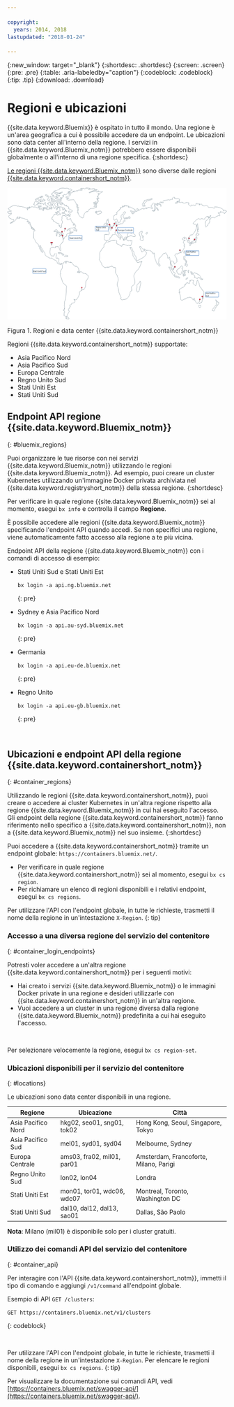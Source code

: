 ```yaml
---

copyright:
  years: 2014, 2018
lastupdated: "2018-01-24"

---
```


{:new_window: target="_blank"}
{:shortdesc: .shortdesc}
{:screen: .screen}
{:pre: .pre}
{:table: .aria-labeledby="caption"}
{:codeblock: .codeblock}
{:tip: .tip}
{:download: .download}

# Regioni e ubicazioni
{{site.data.keyword.Bluemix}} è ospitato in tutto il mondo. Una regione è un'area geografica a cui è possibile accedere da un endpoint. Le ubicazioni sono data center all'interno della regione. I servizi in {{site.data.keyword.Bluemix_notm}} potrebbero essere disponibili globalmente o all'interno di una regione specifica.
{:shortdesc}

[Le regioni {{site.data.keyword.Bluemix_notm}}](#bluemix_regions) sono diverse dalle regioni [{{site.data.keyword.containershort_notm}}](#container_regions).

![{{site.data.keyword.containershort_notm}} - Regioni e data center](images/regions.png)

Figura 1. Regioni e data center {{site.data.keyword.containershort_notm}} 

Regioni {{site.data.keyword.containershort_notm}} supportate:
  * Asia Pacifico Nord
  * Asia Pacifico Sud
  * Europa Centrale
  * Regno Unito Sud
  * Stati Uniti Est
  * Stati Uniti Sud




## Endpoint API regione {{site.data.keyword.Bluemix_notm}}
{: #bluemix_regions}

Puoi organizzare le tue risorse con nei servizi {{site.data.keyword.Bluemix_notm}} utilizzando le regioni {{site.data.keyword.Bluemix_notm}}. Ad esempio, puoi creare un cluster Kubernetes utilizzando un'immagine Docker privata archiviata nel {{site.data.keyword.registryshort_notm}} della stessa regione.
{:shortdesc}

Per verificare in quale regione {{site.data.keyword.Bluemix_notm}} sei al momento, esegui `bx info` e controlla il campo **Regione**.

È possibile accedere alle regioni {{site.data.keyword.Bluemix_notm}} specificando l'endpoint API quando accedi. Se non specifici una regione, viene automaticamente fatto accesso alla regione a te più vicina.

Endpoint API della regione {{site.data.keyword.Bluemix_notm}} con i comandi di accesso di esempio: 

  * Stati Uniti Sud e Stati Uniti Est
      ```
      bx login -a api.ng.bluemix.net
      ```
      {: pre}

  * Sydney e Asia Pacifico Nord
      ```
      bx login -a api.au-syd.bluemix.net
      ```
      {: pre}

  * Germania
      ```
      bx login -a api.eu-de.bluemix.net
      ```
      {: pre}

  * Regno Unito
      ```
      bx login -a api.eu-gb.bluemix.net
      ```
      {: pre}



<br />


## Ubicazioni e endpoint API della regione {{site.data.keyword.containershort_notm}}
{: #container_regions}

Utilizzando le regioni {{site.data.keyword.containershort_notm}}, puoi creare o accedere ai cluster Kubernetes in un'altra regione rispetto alla regione
{{site.data.keyword.Bluemix_notm}} in cui hai eseguito l'accesso. Gli endpoint della regione {{site.data.keyword.containershort_notm}} fanno riferimento nello specifico a
{{site.data.keyword.containershort_notm}}, non a {{site.data.keyword.Bluemix_notm}} nel suo insieme.
{:shortdesc}

Puoi accedere a {{site.data.keyword.containershort_notm}} tramite un endpoint globale: `https://containers.bluemix.net/`.
* Per verificare in quale regione {{site.data.keyword.containershort_notm}} sei al momento, esegui `bx cs region`.
* Per richiamare un elenco di regioni disponibili e i relativi endpoint, esegui `bx cs regions`.

Per utilizzare l'API con l'endpoint globale, in tutte le richieste, trasmetti il nome della regione in un'intestazione `X-Region`.
{: tip}

### Accesso a una diversa regione del servizio del contenitore
{: #container_login_endpoints}

Potresti voler accedere a un'altra regione {{site.data.keyword.containershort_notm}} per i seguenti motivi:
  * Hai creato i servizi {{site.data.keyword.Bluemix_notm}} o le immagini Docker private in una regione e desideri utilizzarle con {{site.data.keyword.containershort_notm}} in un'altra regione.
  * Vuoi accedere a un cluster in una regione diversa dalla regione {{site.data.keyword.Bluemix_notm}} predefinita a cui hai eseguito l'accesso.

</br>

Per selezionare velocemente la regione, esegui `bx cs region-set`.

### Ubicazioni disponibili per il servizio del contenitore
{: #locations}

Le ubicazioni sono data center disponibili in una regione.

  | Regione | Ubicazione | Città |
  |--------|----------|------|
  | Asia Pacifico Nord | hkg02, seo01, sng01, tok02 | Hong Kong, Seoul, Singapore, Tokyo |
  | Asia Pacifico Sud     | mel01, syd01, syd04        | Melbourne, Sydney |
  | Europa Centrale     | ams03, fra02, mil01, par01        | Amsterdam, Francoforte, Milano, Parigi|
  | Regno Unito Sud      | lon02, lon04         | Londra |
  | Stati Uniti Est      | mon01, tor01, wdc06, wdc07        | Montreal, Toronto, Washington DC |
  | Stati Uniti Sud     | dal10, dal12, dal13, sao01       | Dallas, São Paolo |

**Nota**: Milano (mil01) è disponibile solo per i cluster gratuiti.

### Utilizzo dei comandi API del servizio del contenitore
{: #container_api}

Per interagire con l'API {{site.data.keyword.containershort_notm}}, immetti il tipo di comando e aggiungi `/v1/command` all'endpoint globale. 

Esempio di API `GET /clusters`: 
  ```
  GET https://containers.bluemix.net/v1/clusters
  ```
  {: codeblock}

</br>

Per utilizzare l'API con l'endpoint globale, in tutte le richieste, trasmetti il nome della regione in un'intestazione `X-Region`. Per elencare le regioni disponibili, esegui `bx cs regions`.
{: tip}

Per visualizzare la documentazione sui comandi API, vedi [https://containers.bluemix.net/swagger-api/](https://containers.bluemix.net/swagger-api/).
